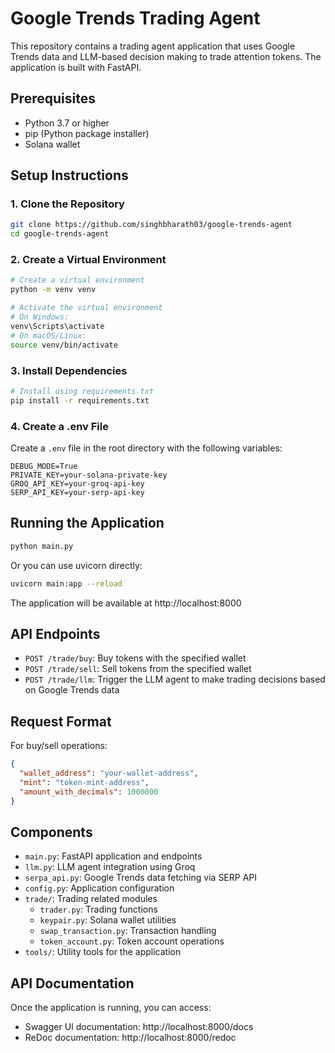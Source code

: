 # Google Trends Trading Agent

This repository contains a trading agent application that uses Google Trends data and LLM-based decision making to trade attention tokens. The application is built with FastAPI.

## Prerequisites

- Python 3.7 or higher
- pip (Python package installer)
- Solana wallet

## Setup Instructions

### 1. Clone the Repository

```bash
git clone https://github.com/singhbharath03/google-trends-agent
cd google-trends-agent
```

### 2. Create a Virtual Environment

```bash
# Create a virtual environment
python -m venv venv

# Activate the virtual environment
# On Windows:
venv\Scripts\activate
# On macOS/Linux:
source venv/bin/activate
```

### 3. Install Dependencies

```bash
# Install using requirements.txt
pip install -r requirements.txt
```

### 4. Create a .env File

Create a `.env` file in the root directory with the following variables:

```
DEBUG_MODE=True
PRIVATE_KEY=your-solana-private-key
GROQ_API_KEY=your-groq-api-key
SERP_API_KEY=your-serp-api-key
```

## Running the Application

```bash
python main.py
```

Or you can use uvicorn directly:

```bash
uvicorn main:app --reload
```

The application will be available at http://localhost:8000

## API Endpoints

- `POST /trade/buy`: Buy tokens with the specified wallet
- `POST /trade/sell`: Sell tokens from the specified wallet
- `POST /trade/llm`: Trigger the LLM agent to make trading decisions based on Google Trends data

## Request Format

For buy/sell operations:

```json
{
  "wallet_address": "your-wallet-address",
  "mint": "token-mint-address",
  "amount_with_decimals": 1000000
}
```

## Components

- `main.py`: FastAPI application and endpoints
- `llm.py`: LLM agent integration using Groq
- `serpa_api.py`: Google Trends data fetching via SERP API
- `config.py`: Application configuration
- `trade/`: Trading related modules
  - `trader.py`: Trading functions
  - `keypair.py`: Solana wallet utilities
  - `swap_transaction.py`: Transaction handling
  - `token_account.py`: Token account operations
- `tools/`: Utility tools for the application

## API Documentation

Once the application is running, you can access:
- Swagger UI documentation: http://localhost:8000/docs
- ReDoc documentation: http://localhost:8000/redoc 